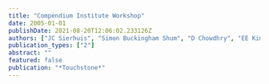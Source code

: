 ```yaml
---
title: "Compendium Institute Workshop"
date: 2005-01-01
publishDate: 2021-08-20T12:06:02.233126Z
authors: ["JC Sierhuis", "Simon Buckingham Shum", "D Chowdhry", "EE Kim", "N Papadopolous", "C Palus"]
publication_types: ["2"]
abstract: ""
featured: false
publication: "*Touchstone*"
---
```


